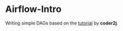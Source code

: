 # Airflow-Intro
Writing simple DAGs
based on the [tutorial](https://youtu.be/K9AnJ9_ZAXE) by **coder2j**.

